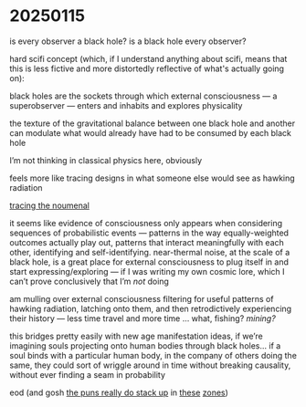 # 20250115

is every observer a black hole? is a black hole every observer?

hard scifi concept (which, if I understand anything about scifi, means that this is less fictive and more distortedly reflective of what's actually going on):

black holes are the sockets through which external consciousness — a superobserver — enters and inhabits and explores physicality

the texture of the gravitational balance between one black hole and another can modulate what would already have had to be consumed by each black hole

I’m not thinking in classical physics here, obviously

feels more like tracing designs in what someone else would see as hawking radiation

[tracing the noumenal](../../2014/pattern-recognition.md#id-2.-your-subconscious-is-better-at-detecting-inconsistencies-than-you-are)

it seems like evidence of consciousness only appears when considering sequences of probabilistic events — patterns in the way equally-weighted outcomes actually play out, patterns that interact meaningfully with each other, identifying and self-identifying. near-thermal noise, at the scale of a black hole, is a great place for external consciousness to plug itself in and start expressing/exploring — if I was writing my own cosmic lore, which I can’t prove conclusively that I’m _not_ doing

am mulling over external consciousness filtering for useful patterns of hawking radiation, latching onto them, and then retrodictively experiencing their history — less time travel and more time … what, fishing? _mining?_

this bridges pretty easily with new age manifestation ideas, if we’re imagining souls projecting onto human bodies through black holes… if a soul binds with a particular human body, in the company of others doing the same, they could sort of wriggle around in time without breaking causality, without ever finding a seam in probability

eod (and gosh [the puns really do stack up](../../2024/12/13.md#id-5-13pm) in [these](https://en.wiktionary.org/wiki/EOD) [zones](14.md#you-10))

